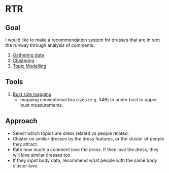 # RTR

## Goal
I would like to make a recommendation system for dresses that are in rent the runway through analysis of comments.

1. [Gathering data](scraping/scraping-rtr.ipynb)
2. [Clustering](model/clustering.ipynb)
3. [Topic Modelling](model/topic-modelling.ipynb)

## Tools
1. [Bust size mapping](tools/bust_size_mapping.ipynb)
    - mapping conventional bra sizes (e.g. 34B) to under bust to upper bust measurements.

## Approach
- Select which topics are dress related vs people related.
- Cluster on similar dresses by the dress features, or the cluster of people they attract.
- Rate how much a comment love the dress. If they love the dress, they will love similar dresses too.
- If they input body data, recommend what people with the same body cluster love. 
